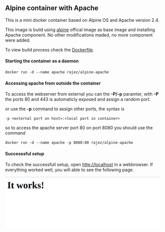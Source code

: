 ## Alpine container with Apache

This is a mini docker container based on Alpine OS and Apache version 2.4.

This image is build using [alpine](https://hub.docker.com/r/_/alpine/) offical image as base image and installing Apache component. No other modifications maded, no more component were added.

To view build process check the [Dockerfile](https://github.com/rajezvelse/docker-alpine-apache/Dockerfile).

#### Starting the container as a daemon

	docker run -d --name apache rajez/alpine-apache

#### Accessing apache from outside the container

To access the webserver from external you can the **-P/-p** paramter, with **-P** the ports 80 and 443 is automaticly exposed and assign a random port.

or use the **-p** command to assign other ports, the syntax is

	-p <external port on host>:<local port in container>

so to access the apache server port 80 on port 8080 you should use the command

	docker run -d --name apache -p 8080:80 rajez/alpine-apache

#### Successsful setup

To check the successfull setup, open [http://localhost](http://localhost) in a webbrowser. If everything worked well, you will able to see the following page.

![screenshot](https://github.com/rajezvelse/docker-alpine-apache/blob/master/images/screenshot.png?raw=true "Screenshot")
